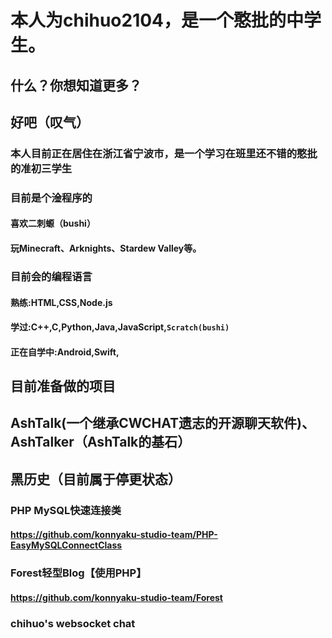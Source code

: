 # 本人为chihuo2104，是一个憨批的中学生。
## 什么？你想知道更多？
## 好吧（叹气）
### 本人目前正在居住在浙江省宁波市，是一个学习在班里还不错的憨批的准初三学生
### 目前是个淦程序的
#### 喜欢二刺螈（bushi）
#### 玩Minecraft、Arknights、Stardew Valley等。
### 目前会的编程语言
#### 熟练:HTML,CSS,Node.js
#### 学过:C++,C,Python,Java,JavaScript,`Scratch(bushi)`
#### 正在自学中:Android,Swift,
## 目前准备做的项目
## AshTalk(一个继承CWCHAT遗志的开源聊天软件)、AshTalker（AshTalk的基石）

## 黑历史（目前属于停更状态）
### PHP MySQL快速连接类
#### https://github.com/konnyaku-studio-team/PHP-EasyMySQLConnectClass
### Forest轻型Blog【使用PHP】
#### https://github.com/konnyaku-studio-team/Forest
### chihuo's websocket chat
